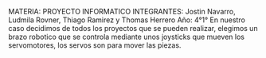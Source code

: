 MATERIA: PROYECTO INFORMATICO
INTEGRANTES: Jostin Navarro, Ludmila Rovner, Thiago Ramirez y Thomas Herrero
Año: 4°1°
En nuestro caso decidimos de todos los proyectos que se pueden realizar, elegimos un brazo robotico que se controla mediante unos joysticks que mueven los servomotores, los servos son para mover las piezas.
